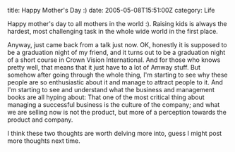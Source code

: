 title: Happy Mother's Day :)
date: 2005-05-08T15:51:00Z
category: Life

Happy mother's day to all mothers in the world :). Raising kids is always the hardest, most challenging task in the whole wide world in the first place.

Anyway, just came back from a talk just now. OK, honestly it is supposed to be a graduation night of my friend, and it turns out to be a graduation night of a short course in Crown Vision International. And for those who knows pretty well, that means that it just have to a lot of Amway stuff. But somehow after going through the whole thing, I'm starting to see why these people are so enthusiastic about it and manage to attract people to it. And I'm starting to see and understand what the business and management books are all hyping about: That one of the most critical thing about managing a successful business is the culture of the company; and what we are selling now is not the product, but more of a perception towards the product and company.

I think these two thoughts are worth delving more into, guess I might post more thoughts next time.
